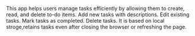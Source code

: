 This app helps users manage tasks efficiently by allowing them to create, read, and delete to-do items. Add new tasks with descriptions.
Edit existing tasks. Mark tasks as completed. Delete tasks. It is based on local stroge,retains tasks even after closing the browser or refreshing 
the page.
